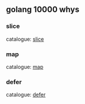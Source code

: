 ## golang 10000 whys

### slice
catalogue: [slice](../go-whys/slice)

### map
catalogue: [map](../go-whys/map)

### defer
catalogue: [defer](../go-whys/defer)